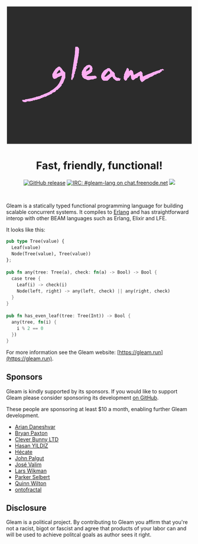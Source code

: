 <p align="center">
  <img src="img/gleam-logo-readme.png" alt="Gleam logo">
</p>

<h1 align="center">
  Fast, friendly, functional!
</h1>

<p align="center">
  <a href="https://github.com/gleam-lang/gleam/releases"><img src="https://img.shields.io/github/release/gleam-lang/gleam" alt="GitHub release"></a>
  <a href="https://webchat.freenode.net/#gleam-lang"><img src="https://img.shields.io/badge/freenode%20chat-%23gleam--lang-blue" alt="IRC: #gleam-lang on chat.freenode.net"></a>
  <a><img src="https://github.com/gleam-lang/gleam/workflows/CI/badge.svg?branch=master"></a>
</p>


<!-- A spacer -->
<div>&nbsp;</div>

Gleam is a statically typed functional programming language for building
scalable concurrent systems. It compiles to [Erlang](http://www.erlang.org/)
and has straightforward interop with other BEAM languages such as Erlang,
Elixir and LFE.

It looks like this:

```rust
pub type Tree(value) {
  Leaf(value)
  Node(Tree(value), Tree(value))
};

pub fn any(tree: Tree(a), check: fn(a) -> Bool) -> Bool {
  case tree {
    Leaf(i) -> check(i)
    Node(left, right) -> any(left, check) || any(right, check)
  }
}

pub fn has_even_leaf(tree: Tree(Int)) -> Bool {
  any(tree, fn(i) {
    i % 2 == 0
  })
}
```

For more information see the Gleam website: [https://gleam.run](https://gleam.run).

## Sponsors

Gleam is kindly supported by its sponsors. If you would like to support Gleam
please consider sponsoring its development [on GitHub](https://github.com/sponsors/lpil).

These people are sponsoring at least $10 a month, enabling further Gleam
development.

- [Arian Daneshvar](https://github.com/bees)
- [Bryan Paxton](https://github.com/starbelly)
- [Clever Bunny LTD](https://github.com/cleverbunny)
- [Hasan YILDIZ](https://github.com/hsnyildiz)
- [Hécate](https://github.com/Kleidukos)
- [John Palgut](https://github.com/Jwsonic)
- [José Valim](https://github.com/josevalim)
- [Lars Wikman](https://github.com/lawik)
- [Parker Selbert](https://github.com/sorentwo)
- [Quinn Wilton](http://quinnwilton.com/)
- [ontofractal](https://github.com/ontofractal)

## Disclosure

Gleam is a political project. By contributing to Gleam you affirm that you're not a racist, bigot or fascist and agree that products of your labor can and will be used to achieve politcal goals as author sees it right. 
